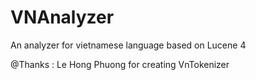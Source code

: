 VNAnalyzer
==========

An analyzer for vietnamese language based on Lucene 4

@Thanks : Le Hong Phuong for creating VnTokenizer

